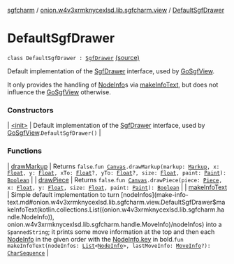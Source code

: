 [sgfcharm](../../index.md) / [onion.w4v3xrmknycexlsd.lib.sgfcharm.view](../index.md) / [DefaultSgfDrawer](./index.md)

# DefaultSgfDrawer

`class DefaultSgfDrawer : `[`SgfDrawer`](../-sgf-drawer/index.md) [(source)](https://github.com/w4v3/sgfcharm/tree/master/sgfcharm/src/main/java/onion/w4v3xrmknycexlsd/lib/sgfcharm/view/DefaultSgfDrawer.kt#L33)

Default implementation of the [SgfDrawer](../-sgf-drawer/index.md) interface, used by [GoSgfView](../-go-sgf-view/index.md).

It only provides the handling of [NodeInfo](../../onion.w4v3xrmknycexlsd.lib.sgfcharm.handle/-node-info/index.md)s via [makeInfoText](make-info-text.md), but does not
influence the [GoSgfView](../-go-sgf-view/index.md) otherwise.

### Constructors

| [&lt;init&gt;](-init-.md) | Default implementation of the [SgfDrawer](../-sgf-drawer/index.md) interface, used by [GoSgfView](../-go-sgf-view/index.md).`DefaultSgfDrawer()` |

### Functions

| [drawMarkup](draw-markup.md) | Returns `false`.`fun `[`Canvas`](https://developer.android.com/reference/android/graphics/Canvas.html)`.drawMarkup(markup: `[`Markup`](../../onion.w4v3xrmknycexlsd.lib.sgfcharm.handle/-markup/index.md)`, x: `[`Float`](https://kotlinlang.org/api/latest/jvm/stdlib/kotlin/-float/index.html)`, y: `[`Float`](https://kotlinlang.org/api/latest/jvm/stdlib/kotlin/-float/index.html)`, xTo: `[`Float`](https://kotlinlang.org/api/latest/jvm/stdlib/kotlin/-float/index.html)`?, yTo: `[`Float`](https://kotlinlang.org/api/latest/jvm/stdlib/kotlin/-float/index.html)`?, size: `[`Float`](https://kotlinlang.org/api/latest/jvm/stdlib/kotlin/-float/index.html)`, paint: `[`Paint`](https://developer.android.com/reference/android/graphics/Paint.html)`): `[`Boolean`](https://kotlinlang.org/api/latest/jvm/stdlib/kotlin/-boolean/index.html) |
| [drawPiece](draw-piece.md) | Returns `false`.`fun `[`Canvas`](https://developer.android.com/reference/android/graphics/Canvas.html)`.drawPiece(piece: `[`Piece`](../../onion.w4v3xrmknycexlsd.lib.sgfcharm.handle/-piece/index.md)`, x: `[`Float`](https://kotlinlang.org/api/latest/jvm/stdlib/kotlin/-float/index.html)`, y: `[`Float`](https://kotlinlang.org/api/latest/jvm/stdlib/kotlin/-float/index.html)`, size: `[`Float`](https://kotlinlang.org/api/latest/jvm/stdlib/kotlin/-float/index.html)`, paint: `[`Paint`](https://developer.android.com/reference/android/graphics/Paint.html)`): `[`Boolean`](https://kotlinlang.org/api/latest/jvm/stdlib/kotlin/-boolean/index.html) |
| [makeInfoText](make-info-text.md) | Simple default implementation to turn [nodeInfos](make-info-text.md#onion.w4v3xrmknycexlsd.lib.sgfcharm.view.DefaultSgfDrawer$makeInfoText(kotlin.collections.List((onion.w4v3xrmknycexlsd.lib.sgfcharm.handle.NodeInfo)), onion.w4v3xrmknycexlsd.lib.sgfcharm.handle.MoveInfo)/nodeInfos) into a `SpannedString`; it prints some move information at the top and then each [NodeInfo](../../onion.w4v3xrmknycexlsd.lib.sgfcharm.handle/-node-info/index.md) in the given order with the [NodeInfo.key](../../onion.w4v3xrmknycexlsd.lib.sgfcharm.handle/-node-info/key.md) in bold.`fun makeInfoText(nodeInfos: `[`List`](https://kotlinlang.org/api/latest/jvm/stdlib/kotlin.collections/-list/index.html)`<`[`NodeInfo`](../../onion.w4v3xrmknycexlsd.lib.sgfcharm.handle/-node-info/index.md)`>, lastMoveInfo: `[`MoveInfo`](../../onion.w4v3xrmknycexlsd.lib.sgfcharm.handle/-move-info/index.md)`?): `[`CharSequence`](https://kotlinlang.org/api/latest/jvm/stdlib/kotlin/-char-sequence/index.html) |

